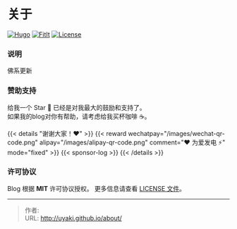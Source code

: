 # 关于


[![Hugo](https://img.shields.io/badge/Hugo-%5E0.109.0-ff4088?style=flat&amp;logo=hugo)](https://gohugo.io/)
[![FitIt](https://img.shields.io/badge/theme-FixIt-blue)](https://github.com/hugo-fixit/FixIt)
[![License](https://img.shields.io/github/license/uyaki/blog)](https://github.com/uyaki/blog/blob/master/LICENSE)

### 说明

佛系更新

### 赞助支持

给我一个 Star 🌟 已经是对我最大的鼓励和支持了。\
如果我的blog对你有帮助，请考虑给我买杯咖啡 ☕️。

{{&lt; details &#34;谢谢大家！❤️&#34; &gt;}}
{{&lt; reward wechatpay=&#34;/images/wechat-qr-code.png&#34; alipay=&#34;/images/alipay-qr-code.png&#34; comment=&#34;❤️ 为爱发电 ⚡️&#34; mode=&#34;fixed&#34; &gt;}}
{{&lt; sponsor-log &gt;}}
{{&lt; /details &gt;}}

### 许可协议

Blog 根据 **MIT** 许可协议授权。 更多信息请查看 [LICENSE 文件](https://github.com/uyaki/blog/blob/master/LICENSE)。


---

> 作者:   
> URL: http://uyaki.github.io/about/  

